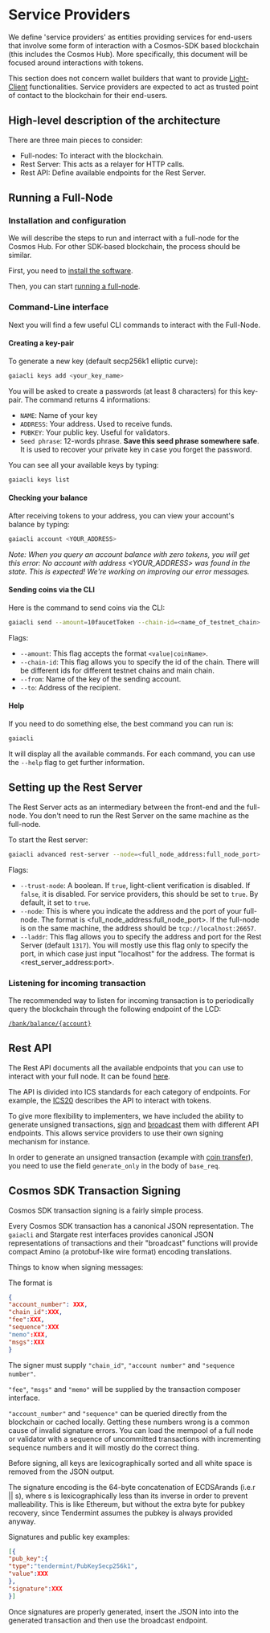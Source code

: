 # Service Providers

We define 'service providers' as entities providing services for end-users that involve some form of interaction with a Cosmos-SDK based blockchain (this includes the Cosmos Hub). More specifically, this document will be focused around interactions with tokens.

This section does not concern wallet builders that want to provide [Light-Client](https://github.com/cosmos/cosmos-sdk/tree/develop/docs/light) functionalities. Service providers are expected to act as trusted point of contact to the blockchain for their end-users. 

## High-level description of the architecture

There are three main pieces to consider:

- Full-nodes: To interact with the blockchain. 
- Rest Server: This acts as a relayer for HTTP calls.
- Rest API: Define available endpoints for the Rest Server.

## Running a Full-Node

### Installation and configuration

We will describe the steps to run and interract with a full-node for the Cosmos Hub. For other SDK-based blockchain, the process should be similar. 

First, you need to [install the software](../getting-started/installation.md).

Then, you can start [running a full-node](../getting-started/join-testnet.md).

### Command-Line interface

Next you will find a few useful CLI commands to interact with the Full-Node.

#### Creating a key-pair

To generate a new key (default secp256k1 elliptic curve):

```bash
gaiacli keys add <your_key_name>
```

You will be asked to create a passwords (at least 8 characters) for this key-pair. The command returns 4 informations:

- `NAME`: Name of your key
- `ADDRESS`: Your address. Used to receive funds.
- `PUBKEY`: Your public key. Useful for validators.
- `Seed phrase`: 12-words phrase. **Save this seed phrase somewhere safe**. It is used to recover your private key in case you forget the password.

You can see all your available keys by typing:

```bash
gaiacli keys list
```

#### Checking your balance

After receiving tokens to your address, you can view your account's balance by typing:

```bash
gaiacli account <YOUR_ADDRESS>
```

*Note: When you query an account balance with zero tokens, you will get this error: No account with address <YOUR_ADDRESS> was found in the state. This is expected! We're working on improving our error messages.*

#### Sending coins via the CLI

Here is the command to send coins via the CLI:

```bash
gaiacli send --amount=10faucetToken --chain-id=<name_of_testnet_chain> --from=<key_name> --to=<destination_address>
```

Flags:
- `--amount`: This flag accepts the format `<value|coinName>`.
- `--chain-id`: This flag allows you to specify the id of the chain. There will be different ids for different testnet chains and main chain.
- `--from`: Name of the key of the sending account.
- `--to`: Address of the recipient.

#### Help

If you need to do something else, the best command you can run is:

```bash
gaiacli 
```

It will display all the available commands. For each command, you can use the `--help` flag to get further information. 

## Setting up the Rest Server

The Rest Server acts as an intermediary between the front-end and the full-node. You don't need to run the Rest Server on the same machine as the full-node. 

To start the Rest server: 

```bash
gaiacli advanced rest-server --node=<full_node_address:full_node_port>
```

Flags:
- `--trust-node`: A boolean. If `true`, light-client verification is disabled. If `false`, it is disabled. For service providers, this should be set to `true`. By default, it set to `true`. 
- `--node`: This is where you indicate the address and the port of your full-node. The format is <full_node_address:full_node_port>. If the full-node is on the same machine, the address should be `tcp://localhost:26657`.
- `--laddr`: This flag allows you to specify the address and port for the Rest Server (default `1317`). You will mostly use this flag only to specify the port, in which case just input "localhost" for the address. The format is <rest_server_address:port>.


### Listening for incoming transaction

The recommended way to listen for incoming transaction is to periodically query the blockchain through the following endpoint of the LCD:

[`/bank/balance/{account}`](https://cosmos.network/rpc/#/ICS20/get_bank_balances__address_)

## Rest API

The Rest API documents all the available endpoints that you can use to interact
with your full node. It can be found [here](https://cosmos.network/rpc/).

The API is divided into ICS standards for each category of endpoints. For
example, the [ICS20](https://cosmos.network/rpc/#/ICS20/) describes the API to
interact with tokens.

To give more flexibility to implementers, we have included the ability to
generate unsigned transactions, [sign](https://cosmos.network/rpc/#/ICS20/post_tx_sign)
and [broadcast](https://cosmos.network/rpc/#/ICS20/post_tx_broadcast) them with
different API endpoints. This allows service providers to use their own signing
mechanism for instance.

In order to generate an unsigned transaction (example with
[coin transfer](https://cosmos.network/rpc/#/ICS20/post_bank_accounts__address__transfers)),
you need to use the field `generate_only` in the body of `base_req`.

## Cosmos SDK Transaction Signing


Cosmos SDK transaction signing is a fairly simple process. 

Every Cosmos SDK transaction has a canonical JSON representation. The `gaiacli` and Stargate rest interfaces provides canonical JSON representations of transactions and their "broadcast" functions will provide compact Amino (a protobuf-like wire format) encoding translations.


Things to know when signing messages:

The format is 
```json
{ 
"account_number": XXX,
"chain_id":XXX,
"fee":XXX,
"sequence":XXX 
"memo":XXX,
"msgs":XXX
}
```

The signer must supply `"chain_id"`, `"account number"` and `"sequence number"`.

`"fee"`, `"msgs"` and `"memo"` will be supplied by the transaction composer interface.

`"account_number"` and `"sequence"` can be queried directly from the blockchain or cached locally. Getting these numbers wrong is a common cause of invalid signature errors. You can load the mempool of a full node or validator with a sequence of uncommitted transactions with incrementing sequence numbers and it will mostly do the correct thing.  

Before signing, all keys are lexicographically sorted and all white space is removed from the JSON output.

The signature encoding is the 64-byte concatenation of ECDSArands (i.e.r || s), where s is lexicographically less than its inverse in order to prevent malleability. This is like Ethereum, but without the extra byte for pubkey recovery, since Tendermint assumes the pubkey is always provided anyway.

Signatures and public key examples:

``` json
[{
"pub_key":{
"type":"tendermint/PubKeySecp256k1",
"value":XXX
},
"signature":XXX
}]
```

Once signatures are properly generated, insert the JSON into into the generated transaction and then use the broadcast endpoint.
